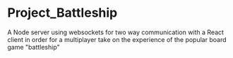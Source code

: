 # Project_Battleship
A Node server using websockets for two way communication with a React client in order for a multiplayer take on the experience of the popular board game "battleship"
